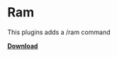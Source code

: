 # Ram
This plugins adds a /ram command

[**Download**](https://ci.sancraft.dev/view/Plugins/job/Ram-Plugin/lastSuccessfulBuild/artifact/target/ram.jar)
